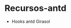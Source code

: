 # Recursos-antd

[Girasol]: https://ant-design.github.io/sunflower/process-components/use-form-table

* Hooks antd Girasol
